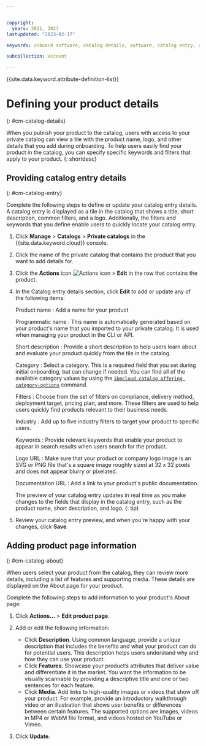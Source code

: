 ```yaml
---


copyright:
  years: 2021, 2023
lastupdated: "2023-02-17"

keywords: onboard software, catalog details, software, catalog entry, about, product page, catalog listing

subcollection: account

---
```


{{site.data.keyword.attribute-definition-list}}

# Defining your product details
{: #cm-catalog-details}

When you publish your product to the catalog, users with access to your private catalog can view a tile with the product name, logo, and other details that you add during onboarding. To help users easily find your product in the catalog, you can specify specific keywords and filters that apply to your product.
{: shortdesc}


## Providing catalog entry details
{: #cm-catalog-entry}

Complete the following steps to define or update your catalog entry details. A catalog entry is displayed as a tile in the catalog that shows a title, short description, common filters, and a logo. Additionally, the filters and keywords that you define enable users to quickly locate your catalog entry.

1. Click **Manage** > **Catalogs** > **Private catalogs** in the {{site.data.keyword.cloud}} console. 
1. Click the name of the private catalog that contains the product that you want to add details for. 
1. Click the **Actions** icon ![Actions icon](../icons/action-menu-icon.svg "Actions") > **Edit** in the row that contains the product. 
1. In the Catalog entry details section, click **Edit** to add or update any of the following items:

   Product name
   :   Add a name for your product

   Programmatic name
   :   This name is automatically generated based on your product's name that you imported to your private catalog. It is used when managing your product in the CLI or API.
   
   Short description
   :   Provide a short description to help users learn about and evaluate your product quickly from the tile in the catalog.
   
   Category
   :   Select a category. This is a required field that you set during initial onboarding, but can change if needed. You can find all of the available category values by using the [`ibmcloud catalog offering category-options`](/docs/cli?topic=cli-manage-catalogs-plugin#category-options-offering) command.
   
   Filters
   :   Choose from the set of filters on compliance, delivery method, deployment target, pricing plan, and more. These filters are used to help users quickly find products relevant to their business needs.
   
   Industry
   :   Add up to five industry filters to target your product to specific users.
   
   Keywords
   :   Provide relevant keywords that enable your product to appear in search results when users search for the product.
   
   Logo URL
   :   Make sure that your product or company logo image is an SVG or PNG file that's a square image roughly sized at 32 x 32 pixels and does    not appear blurry or pixelated.
   
   Documentation URL
   :   Add a link to your product's public documentation.

   The preview of your catalog entry updates in real time as you make changes to the fields that display in the catalog entry, such as the product name, short description, and logo.
   {: tip}

1. Review your catalog entry preview, and when you're happy with your changes, click **Save**.

## Adding product page information
{: #cm-catalog-about}

When users select your product from the catalog, they can review more details, including a list of features and supporting media. These details are displayed on the About page for your product. 

Complete the following steps to add information to your product's About page: 

1. Click **Actions...** > **Edit product page**.
1. Add or edit the following information:

   * Click **Description**. Using common language, provide a unique description that includes the benefits and what your product can do for potential users. This description helps users understand why and how they can use your product.
   * Click **Features**. Showcase your product’s attributes that deliver value and differentiate it in the market. You want the information to be visually scannable by providing a descriptive title and one or two sentences for each feature.
   * Click **Media**. Add links to high-quality images or videos that show off your product. For example, provide an introductory walkthrough video or an illustration that shows user benefits or differences between certain features. The supported options are images, videos in MP4 or WebM file format, and videos hosted on YouTube or Vimeo.

1. Click **Update**.






